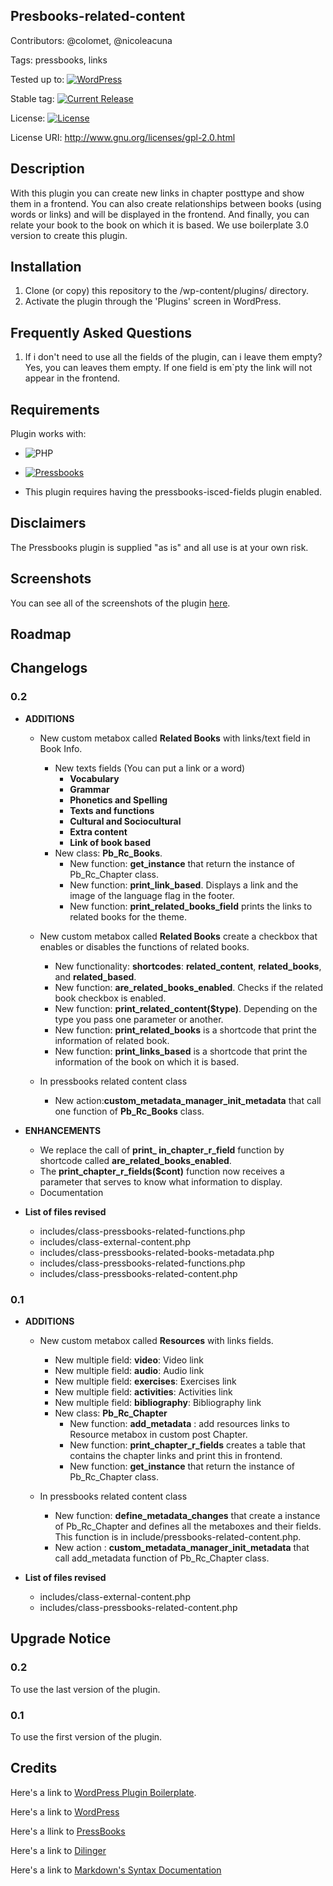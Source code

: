 ## Presbooks-related-content 

Contributors: @colomet,  @nicoleacuna

Tags: pressbooks, links

Tested up to: [![WordPress](https://img.shields.io/wordpress/v/akismet.svg)](https://wordpress.org/download/)


Stable tag: [![Current Release](https://img.shields.io/github/release/Books4Languages/pressbooks-metadata-related_content.svg)](https://github.com/Books4Languages/pressbooks-metadata-related_content/releases/latest/)

License:  [![License](https://img.shields.io/badge/license-GPL--2.0%2B-red.svg)](https://github.com/Books4Languages/pressbooks-metadata-related_content/blob/master/license.txt)

License URI: http://www.gnu.org/licenses/gpl-2.0.html

## Description  
With this plugin you can create new links in chapter posttype and show them in a frontend. You can also create relationships between books (using words or links) and will be displayed in the frontend. And finally, you can relate your book to the book on which it is based.  We use boilerplate 3.0 version to create this plugin.

## Installation 
1. Clone (or copy) this repository to the /wp-content/plugins/ directory.
2. Activate the plugin through the  'Plugins' screen in WordPress.

## Frequently Asked Questions 
1. If i don't need to use all the fields of the plugin, can i leave them empty? Yes, you can leaves them empty. If one field is em`pty the link will not appear in the frontend.

## Requirements 
Plugin works with:

- ![PHP](https://img.shields.io/badge/PHP-5.6.X-blue.svg)

- [![Pressbooks](https://img.shields.io/badge/Pressbooks-V%203.9.9-red.svg)](https://github.com/pressbooks/pressbooks/releases/tag/3.9.9)

- This plugin requires having the pressbooks-isced-fields plugin enabled.


## Disclaimers 
The Pressbooks plugin is supplied "as is" and all use is at your own risk.

## Screenshots 
You can see all of the screenshots of the plugin [here](https://github.com/Books4Languages/pressbooks-metadata-related_content/blob/master/pressbooks-related-content/screenshots/screenshots.md).
## Roadmap


## Changelogs 
### 0.2

* **ADDITIONS**
	* New custom metabox called **Related Books** with links/text field in Book Info.

		* New texts fields (You can put a link or a word)
			* **Vocabulary**
			* **Grammar**
			* **Phonetics and Spelling**
			* **Texts and functions**
			* **Cultural and Sociocultural**
			* **Extra content**
			* **Link of book based**
		* New class: **Pb_Rc_Books**. 
			* New function: **get_instance** that return the instance of Pb_Rc_Chapter class.
			* New function: **print_link_based**. Displays a link and the image of the language flag in the footer. 
			* New function: **print_related_books_field** prints the links to related books for the theme. 

	* New custom metabox called **Related Books** create a checkbox that enables or disables the functions of related books.


		* New functionality: **shortcodes**: **related_content**, **related_books**, and **related_based**.
		* New function: **are_related_books_enabled**. Checks if the related book checkbox is enabled.
		* New function: **print_related_content($type)**. Depending on the type you pass one parameter or another.
		* New function: **print_related_books** is a shortcode that print the information of related book.
		* New function: **print_links_based** is a shortcode that print the information of the book on which it is based.



	* In pressbooks related content class

		* New action:**custom_metadata_manager_init_metadata** that call one function of **Pb_Rc_Books** class.

* **ENHANCEMENTS**
	
	* We replace the call of **print_ in_chapter_r_field** function by shortcode called **are_related_books_enabled**.
	* The **print_chapter_r_fields($cont)** function now receives a parameter that serves to know what information to display. 
	* Documentation 

* **List of files revised**

	* includes/class-pressbooks-related-functions.php
	* includes/class-external-content.php
	* includes/class-pressbooks-related-books-metadata.php
	* includes/class-pressbooks-related-functions.php
	* includes/class-pressbooks-related-content.php


### 0.1
* **ADDITIONS**
 
 	* New  custom metabox called **Resources** with links fields. 

		* New multiple field: **video**: Video link
		* New multiple field: **audio**: Audio link
		* New multiple field: **exercises**: Exercises link
		* New multiple field: **activities**: Activities link
		* New multiple field: **bibliography**: Bibliography link
		* New class: **Pb_Rc_Chapter** 
			* New function: **add_metadata** : add resources links to Resource metabox in custom post Chapter.
			* New function: **print_chapter_r_fields** creates a table that contains the chapter links and print this in frontend.
			* New function: **get_instance** that return the instance of Pb_Rc_Chapter class. 

	* In pressbooks related content class	

		* New function:  **define_metadata_changes** that create a instance of Pb_Rc_Chapter and defines all the metaboxes and their fields. This function is in include/pressbooks-related-content.php.
		* New action : **custom_metadata_manager_init_metadata** that call add_metadata function of Pb_Rc_Chapter class.

* **List of files revised**

	* includes/class-external-content.php
	* includes/class-pressbooks-related-content.php



## Upgrade Notice 
### 0.2
To use the last version of the plugin.
### 0.1
To use the first version of the plugin.


## Credits 
Here's a link to [WordPress Plugin Boilerplate](http://wppb.io/).

Here's a link to [WordPress](https://wordpress.org/)

Here's a llink to [PressBooks](https://pressbooks.org/get-involved/)

Here's a link to [Dilinger](http://dillinger.io/)

Here's a link to [Markdown's Syntax Documentation](https://daringfireball.net/projects/markdown/syntax)



